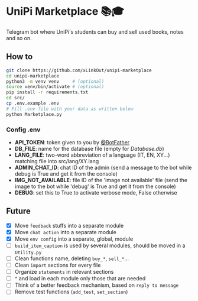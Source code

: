 # UniPi Marketplace 📚🎓
Telegram bot where UniPi's students can buy and sell used books, notes and so on.

## How to
```bash
git clone https://github.com/xLinkOut/unipi-marketplace
cd unipi-marketplace
python3 -m venv venv     # (optional)
source venv/bin/activate # (optional)
pip install -r requirements.txt
cd src/
cp .env.example .env
# Fill .env file with your data as written below
python Marketplace.py
```

### Config .env
* **API_TOKEN**: token given to you by [@BotFather](https://t.me/botfather)
* **DB_FILE**: name for the database file (empty for _Database.db_)
* **LANG_FILE**: two-word abbreviation of a language (IT, EN, XY...) matching file into src/lang/XY.lang
* **ADMIN_CHAT_ID**: chat ID of the admin (send a message to the bot while debug is True and get it from the console)
* **IMG_NOT_AVAILABLE**: file ID of the 'image not available' file (send the image to the bot while 'debug' is True and get it from the console)
* **DEBUG**: set this to True to activate verbose mode, False otherwise

## Future
- [x] Move `feedback` stuffs into a separate module
- [x] Move `chat action` into a separate module
- [x] Move `env config` into a separate, global, module
- [ ] `build_item_caption` is used by several modules, should be moved in a `Utility.py`
- [ ] Clean functions name, deleting `buy_*`, `sell_*`...
- [ ] Clean `import` sections for every file
- [ ] Organize `statements` in relevant sections
- [ ] ^ and load in each module only those that are needed
- [ ] Think of a better feedback mechanism, based on `reply to message`
- [ ] Remove test functions (`add_test`, `set_section`)
